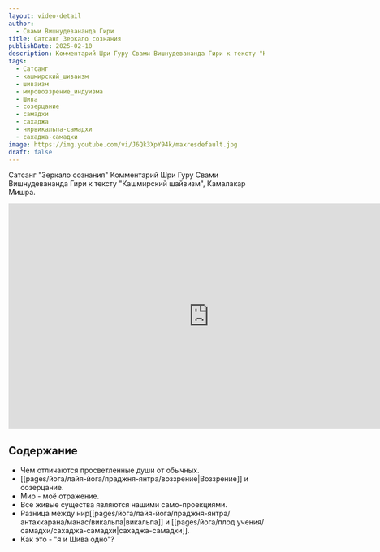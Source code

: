 ```yaml
---
layout: video-detail
author:
  - Свами Вишнудевананда Гири
title: Сатсанг Зеркало сознания
publishDate: 2025-02-10
description: Комментарий Шри Гуру Свами Вишнудевананда Гири к тексту "Кашмирский шайвизм", Камалакар Мишра.
tags:
  - Сатсанг
  - кашмирский_шиваизм
  - шиваизм
  - мировоззрение_индуизма
  - Шива
  - созерцание
  - самадхи
  - сахаджа
  - нирвикальпа-самадхи
  - сахаджа-самадхи
image: https://img.youtube.com/vi/J6Qk3XpY94k/maxresdefault.jpg
draft: false
---
```


Сатсанг "Зеркало сознания"
Комментарий Шри Гуру Свами Вишнудевананда Гири к тексту "Кашмирский шайвизм", Камалакар Мишра.

<iframe width="790" height="444" src="https://www.youtube.com/embed/J6Qk3XpY94k" frameborder="0" allowfullscreen=""></iframe> 

## Содержание

- Чем отличаются просветленные души от обычных.
- [[pages/йога/лайя-йога/праджня-янтра/воззрение|Воззрение]] и созерцание.
- Мир - моё отражение.
- Все живые существа являются нашими само-проекциями.
- Разница между нир[[pages/йога/лайя-йога/праджня-янтра/антахкарана/манас/викальпа|викальпа]] и [[pages/йога/плод учения/самадхи/сахаджа-самадхи|сахаджа-самадхи]].
- Как это - "я и Шива одно"?
